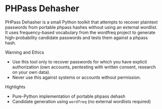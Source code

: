 # PHPass Dehasher

PHPass Dehasher is a small Python toolkit that attempts to recover plaintext passwords from portable phpass hashes without using an external wordlist. It uses frequency-based vocabulary from the wordfreq project to generate high-probability candidate passwords and tests them against a phpass hash.

Warning and Ethics
- Use this tool only to recover passwords for which you have explicit authorization (own accounts, pentesting with written consent, research on your own data).
- Never use this against systems or accounts without permission.

Highlights
- Pure-Python implementation of portable phpass dehash
- Candidate generation using `wordfreq` (no external wordlists required)
